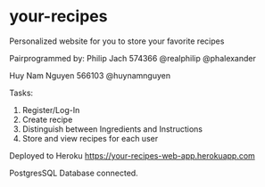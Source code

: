 # your-recipes
Personalized website for you to store your favorite recipes

Pairprogrammed by: Philip Jach 574366 @realphilip @phalexander

Huy Nam Nguyen 566103 @huynamnguyen

Tasks: 

1. Register/Log-In
2. Create recipe
3. Distinguish between Ingredients and Instructions
4. Store and view recipes for each user

Deployed to Heroku https://your-recipes-web-app.herokuapp.com

PostgresSQL Database connected. 